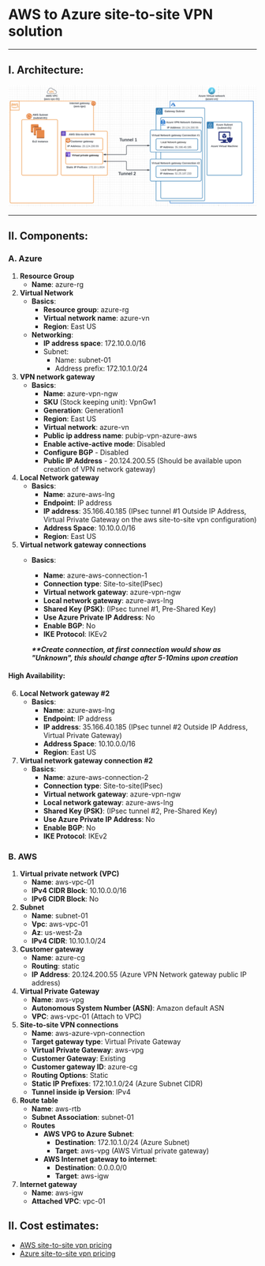 # AWS to Azure site-to-site VPN solution

---

## I. Architecture:
![VPN Solution Flowchart.png](resources%2FVPN%20Solution%20Flowchart.png)

---

## **II. Components:**

### **A. Azure**
1. **Resource Group**
   * **Name**: azure-rg
2. **Virtual Network**
   * **Basics**:
     * **Resource group**: azure-rg
     * **Virtual network name**: azure-vn
     * **Region**: East US
   * **Networking**:
     * **IP address space**: 172.10.0.0/16
     * Subnet:
       * Name: subnet-01
       * Address prefix: 172.10.1.0/24
3. **VPN network gateway**
   * **Basics**:
     * **Name**: azure-vpn-ngw
     * **SKU** (Stock keeping unit): VpnGw1
     * **Generation**: Generation1
     * **Region**: East US
     * **Virtual network**: azure-vn
     * **Public ip address name**: pubip-vpn-azure-aws
     * **Enable active-active mode**: Disabled
     * **Configure BGP** - Disabled
     * **Public IP Address** - 20.124.200.55 (Should be available upon creation of VPN network gateway)
4. **Local Network gateway**
   * **Basics**:
     * **Name**: azure-aws-lng
     * **Endpoint**: IP address
     * **IP address**: 35.166.40.185 (IPsec tunnel #1 Outside IP Address, Virtual Private Gateway on the aws site-to-site vpn configuration)
     * **Address Space**: 10.10.0.0/16
     * **Region**: East US
5. **Virtual network gateway connections**
   * **Basics**:
     * **Name**: azure-aws-connection-1
     * **Connection type**: Site-to-site(IPsec)
     * **Virtual network gateway**: azure-vpn-ngw
     * **Local network gateway**: azure-aws-lng
     * **Shared Key (PSK)**: (IPsec tunnel #1, Pre-Shared Key)
     * **Use Azure Private IP Address**: No
     * **Enable BGP**: No
     * **IKE Protocol**: IKEv2

     **_**Create connection, at first connection would show as "Unknown", this should change after 5-10mins upon creation_**
#### **High Availability**:

6. **Local Network gateway #2**
   * **Basics**:
     * **Name**: azure-aws-lng
     * **Endpoint**: IP address
     * **IP address**: 35.166.40.185 (IPsec tunnel #2 Outside IP Address, Virtual Private Gateway)
     * **Address Space**: 10.10.0.0/16
     * **Region**: East US
7. **Virtual network gateway connection #2**
   * **Basics**:
     * **Name**: azure-aws-connection-2
     * **Connection type**: Site-to-site(IPsec)
     * **Virtual network gateway**: azure-vpn-ngw
     * **Local network gateway**: azure-aws-lng
     * **Shared Key (PSK)**: (IPsec tunnel #2, Pre-Shared Key)
     * **Use Azure Private IP Address**: No
     * **Enable BGP**: No
     * **IKE Protocol**: IKEv2

### **B. AWS**
1. **Virtual private network (VPC)**
   * **Name**: aws-vpc-01
   * **IPv4 CIDR Block**: 10.10.0.0/16
   * **IPv6 CIDR Block**: No
2. **Subnet**
   * **Name**: subnet-01
   * **Vpc**: aws-vpc-01
   * **Az**: us-west-2a
   * **IPv4 CIDR**: 10.10.1.0/24
3. **Customer gateway**
   * **Name**: azure-cg
   * **Routing**: static
   * **IP Address**: 20.124.200.55 (Azure VPN Network gateway public IP address)
4. **Virtual Private Gateway**
   * **Name**: aws-vpg
   * **Autonomous System Number (ASN)**: Amazon default ASN
   * **VPC**: aws-vpc-01 (Attach to VPC)
5. **Site-to-site VPN connections**
   * **Name**: aws-azure-vpn-connection
   * **Target gateway type**: Virtual Private Gateway
   * **Virtual Private Gateway**: aws-vpg
   * **Customer Gateway**: Existing
   * **Customer gateway ID**: azure-cg
   * **Routing Options**: Static
   * **Static IP Prefixes**: 172.10.1.0/24 (Azure Subnet CIDR)
   * **Tunnel inside ip Version**: IPv4
6. **Route table**
   * **Name**: aws-rtb
   * **Subnet Association**: subnet-01
   * **Routes**
     * **AWS VPG to Azure Subnet**:
       * **Destination**: 172.10.1.0/24 (Azure Subnet)
       * **Target**: aws-vpg (AWS Virtual private gateway)
     * **AWS Internet gateway to internet**:
       * **Destination**: 0.0.0.0/0
       * **Target**: aws-igw
7. **Internet gateway**
   * **Name**: aws-igw
   * **Attached VPC**: vpc-01

## **II. Cost estimates:**
* [AWS site-to-site vpn pricing](https://calculator.aws/#/estimate?id=6bdca12f0f25d4c4f9fe1a03c9d1f2a39d1430b6)
* [Azure site-to-site vpn pricing](https://azure.com/e/0adbc445cba1454cb6db7b0ec7c98b19)